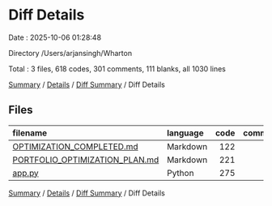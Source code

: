 # Diff Details

Date : 2025-10-06 01:28:48

Directory /Users/arjansingh/Wharton

Total : 3 files,  618 codes, 301 comments, 111 blanks, all 1030 lines

[Summary](results.md) / [Details](details.md) / [Diff Summary](diff.md) / Diff Details

## Files
| filename | language | code | comment | blank | total |
| :--- | :--- | ---: | ---: | ---: | ---: |
| [OPTIMIZATION\_COMPLETED.md](/OPTIMIZATION_COMPLETED.md) | Markdown | 122 | 0 | 29 | 151 |
| [PORTFOLIO\_OPTIMIZATION\_PLAN.md](/PORTFOLIO_OPTIMIZATION_PLAN.md) | Markdown | 221 | 0 | 65 | 286 |
| [app.py](/app.py) | Python | 275 | 301 | 17 | 593 |

[Summary](results.md) / [Details](details.md) / [Diff Summary](diff.md) / Diff Details